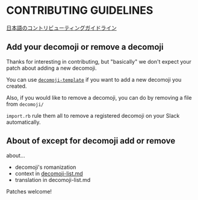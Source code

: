 # CONTRIBUTING GUIDELINES

[日本語のコントリビューティングガイドライン](CONTRIBUTING_ja.md)

## Add your decomoji or remove a decomoji

Thanks for interesting in contributing, but "basically" we don't expect your patch about adding a new decomoji.

You can use [`decomoji-template`](https://github.com/oti/decomoji-template) if you want to add a new decomoji you created.

Also, if you would like to remove a decomoji, you can do by removing a file from `decomoji/`

`import.rb` rule them all to remove a registered decomoji on your Slack automatically.

## About of except for decomoji add or remove

about...

- decomoji's romanization
- context in [decomoji-list.md](decomoji-list.md) 
- translation in decomoji-list.md

Patches welcome!